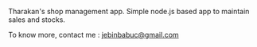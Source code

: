 Tharakan's shop management app.
Simple node.js based app to maintain sales and stocks.

To know more, contact me : jebinbabuc@gmail.com